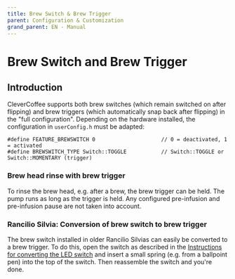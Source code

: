 ```yaml
---
title: Brew Switch & Brew Trigger
parent: Configuration & Customization
grand_parent: EN - Manual
---
```


# Brew Switch and Brew Trigger

## Introduction

CleverCoffee supports both brew switches (which remain switched on after flipping) and brew triggers (which automatically snap back after flipping) in the "full configuration".
Depending on the hardware installed, the configuration in `userConfig.h` must be adapted:

```
#define FEATURE_BREWSWITCH 0                     // 0 = deactivated, 1 = activated
#define BREWSWITCH_TYPE Switch::TOGGLE           // Switch::TOGGLE or Switch::MOMENTARY (trigger)
```

### Brew head rinse with brew trigger

To rinse the brew head, e.g. after a brew, the brew trigger can be held. The pump runs as long as the trigger is held. Any configured pre-infusion and pre-infusion pause are not taken into account.

### Rancilio Silvia: Conversion of brew switch to brew trigger

The brew switch installed in older Rancilio Silvias can easily be converted to a brew trigger. To do this, open the switch as described in the [Instructions for converting the LED switch](../hardware/led-mod.md) and insert a small spring (e.g. from a ballpoint pen) into the top of the switch. Then reassemble the switch and you're done.
